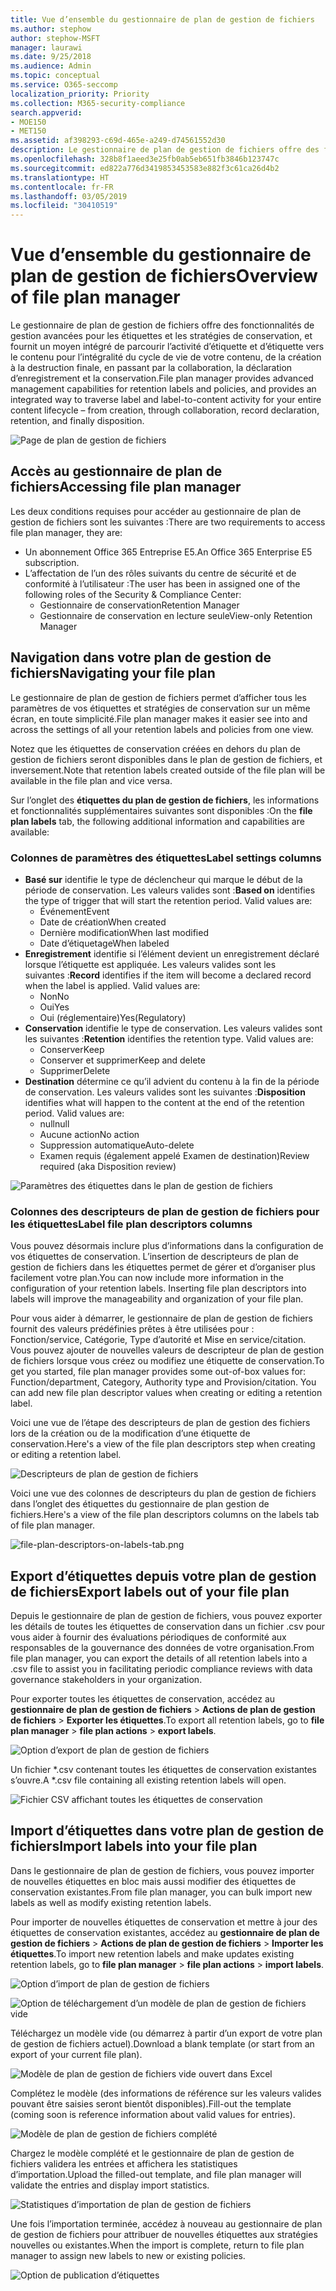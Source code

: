 ```yaml
---
title: Vue d’ensemble du gestionnaire de plan de gestion de fichiers
ms.author: stephow
author: stephow-MSFT
manager: laurawi
ms.date: 9/25/2018
ms.audience: Admin
ms.topic: conceptual
ms.service: O365-seccomp
localization_priority: Priority
ms.collection: M365-security-compliance
search.appverid:
- MOE150
- MET150
ms.assetid: af398293-c69d-465e-a249-d74561552d30
description: Le gestionnaire de plan de gestion de fichiers offre des fonctionnalités de gestion avancées pour les étiquettes et les stratégies de conservation, et fournit un moyen intégré de parcourir l’activité d’étiquette et d’étiquette vers le contenu pour l’intégralité du cycle de vie de votre contenu, de la création à la destruction finale, en passant par la collaboration, la déclaration d’enregistrement et la conservation.
ms.openlocfilehash: 328b8f1aeed3e25fb0ab5eb651fb3846b123747c
ms.sourcegitcommit: ed822a776d3419853453583e882f3c61ca26d4b2
ms.translationtype: HT
ms.contentlocale: fr-FR
ms.lasthandoff: 03/05/2019
ms.locfileid: "30410519"
---
```

# <a name="overview-of-file-plan-manager"></a><span data-ttu-id="01ace-103">Vue d’ensemble du gestionnaire de plan de gestion de fichiers</span><span class="sxs-lookup"><span data-stu-id="01ace-103">Overview of file plan manager</span></span>

<span data-ttu-id="01ace-104">Le gestionnaire de plan de gestion de fichiers offre des fonctionnalités de gestion avancées pour les étiquettes et les stratégies de conservation, et fournit un moyen intégré de parcourir l’activité d’étiquette et d’étiquette vers le contenu pour l’intégralité du cycle de vie de votre contenu, de la création à la destruction finale, en passant par la collaboration, la déclaration d’enregistrement et la conservation.</span><span class="sxs-lookup"><span data-stu-id="01ace-104">File plan manager provides advanced management capabilities for retention labels and policies, and provides an integrated way to traverse label and label-to-content activity for your entire content lifecycle – from creation, through collaboration, record declaration, retention, and finally disposition.</span></span>

![Page de plan de gestion de fichiers](media/file-plan-page.png)

## <a name="accessing-file-plan-manager"></a><span data-ttu-id="01ace-106">Accès au gestionnaire de plan de fichiers</span><span class="sxs-lookup"><span data-stu-id="01ace-106">Accessing file plan manager</span></span>

<span data-ttu-id="01ace-107">Les deux conditions requises pour accéder au gestionnaire de plan de gestion de fichiers sont les suivantes :</span><span class="sxs-lookup"><span data-stu-id="01ace-107">There are two requirements to access file plan manager, they are:</span></span>
- <span data-ttu-id="01ace-108">Un abonnement Office 365 Entreprise E5.</span><span class="sxs-lookup"><span data-stu-id="01ace-108">An Office 365 Enterprise E5 subscription.</span></span>
- <span data-ttu-id="01ace-109">L’affectation de l’un des rôles suivants du centre de sécurité et de conformité à l’utilisateur :</span><span class="sxs-lookup"><span data-stu-id="01ace-109">The user has been in assigned one of the following roles of the Security &amp; Compliance Center:</span></span> 
    - <span data-ttu-id="01ace-110">Gestionnaire de conservation</span><span class="sxs-lookup"><span data-stu-id="01ace-110">Retention Manager</span></span>
    - <span data-ttu-id="01ace-111">Gestionnaire de conservation en lecture seule</span><span class="sxs-lookup"><span data-stu-id="01ace-111">View-only Retention Manager</span></span>

## <a name="navigating-your-file-plan"></a><span data-ttu-id="01ace-112">Navigation dans votre plan de gestion de fichiers</span><span class="sxs-lookup"><span data-stu-id="01ace-112">Navigating your file plan</span></span>

<span data-ttu-id="01ace-113">Le gestionnaire de plan de gestion de fichiers permet d’afficher tous les paramètres de vos étiquettes et stratégies de conservation sur un même écran, en toute simplicité.</span><span class="sxs-lookup"><span data-stu-id="01ace-113">File plan manager makes it easier see into and across the settings of all your retention labels and policies from one view.</span></span>

<span data-ttu-id="01ace-114">Notez que les étiquettes de conservation créées en dehors du plan de gestion de fichiers seront disponibles dans le plan de gestion de fichiers, et inversement.</span><span class="sxs-lookup"><span data-stu-id="01ace-114">Note that retention labels created outside of the file plan will be available in the file plan and vice versa.</span></span>

<span data-ttu-id="01ace-115">Sur l’onglet des **étiquettes du plan de gestion de fichiers**, les informations et fonctionnalités supplémentaires suivantes sont disponibles :</span><span class="sxs-lookup"><span data-stu-id="01ace-115">On the **file plan labels** tab, the following additional information and capabilities are available:</span></span>

### <a name="label-settings-columns"></a><span data-ttu-id="01ace-116">Colonnes de paramètres des étiquettes</span><span class="sxs-lookup"><span data-stu-id="01ace-116">Label settings columns</span></span>
 
- <span data-ttu-id="01ace-p101">**Basé sur** identifie le type de déclencheur qui marque le début de la période de conservation. Les valeurs valides sont :</span><span class="sxs-lookup"><span data-stu-id="01ace-p101">**Based on** identifies the type of trigger that will start the retention period. Valid values are:</span></span> 
    - <span data-ttu-id="01ace-119">Événement</span><span class="sxs-lookup"><span data-stu-id="01ace-119">Event</span></span>
    - <span data-ttu-id="01ace-120">Date de création</span><span class="sxs-lookup"><span data-stu-id="01ace-120">When created</span></span>
    - <span data-ttu-id="01ace-121">Dernière modification</span><span class="sxs-lookup"><span data-stu-id="01ace-121">When last modified</span></span>
    - <span data-ttu-id="01ace-122">Date d’étiquetage</span><span class="sxs-lookup"><span data-stu-id="01ace-122">When labeled</span></span>
- <span data-ttu-id="01ace-p102">**Enregistrement** identifie si l’élément devient un enregistrement déclaré lorsque l’étiquette est appliquée. Les valeurs valides sont les suivantes :</span><span class="sxs-lookup"><span data-stu-id="01ace-p102">**Record** identifies if the item will become a declared record when the label is applied. Valid values are:</span></span>
    - <span data-ttu-id="01ace-125">Non</span><span class="sxs-lookup"><span data-stu-id="01ace-125">No</span></span>
    - <span data-ttu-id="01ace-126">Oui</span><span class="sxs-lookup"><span data-stu-id="01ace-126">Yes</span></span>
    - <span data-ttu-id="01ace-127">Oui (réglementaire)</span><span class="sxs-lookup"><span data-stu-id="01ace-127">Yes(Regulatory)</span></span>
- <span data-ttu-id="01ace-p103">**Conservation** identifie le type de conservation. Les valeurs valides sont les suivantes :</span><span class="sxs-lookup"><span data-stu-id="01ace-p103">**Retention** identifies the retention type. Valid values are:</span></span>
    - <span data-ttu-id="01ace-130">Conserver</span><span class="sxs-lookup"><span data-stu-id="01ace-130">Keep</span></span>
    - <span data-ttu-id="01ace-131">Conserver et supprimer</span><span class="sxs-lookup"><span data-stu-id="01ace-131">Keep and delete</span></span>
    - <span data-ttu-id="01ace-132">Supprimer</span><span class="sxs-lookup"><span data-stu-id="01ace-132">Delete</span></span>
- <span data-ttu-id="01ace-p104">**Destination** détermine ce qu’il advient du contenu à la fin de la période de conservation. Les valeurs valides sont les suivantes :</span><span class="sxs-lookup"><span data-stu-id="01ace-p104">**Disposition** identifies what will happen to the content at the end of the retention period. Valid values are:</span></span> 
    - <span data-ttu-id="01ace-135">null</span><span class="sxs-lookup"><span data-stu-id="01ace-135">null</span></span>
    - <span data-ttu-id="01ace-136">Aucune action</span><span class="sxs-lookup"><span data-stu-id="01ace-136">No action</span></span>
    - <span data-ttu-id="01ace-137">Suppression automatique</span><span class="sxs-lookup"><span data-stu-id="01ace-137">Auto-delete</span></span>
    - <span data-ttu-id="01ace-138">Examen requis (également appelé Examen de destination)</span><span class="sxs-lookup"><span data-stu-id="01ace-138">Review required (aka Disposition review)</span></span>

![Paramètres des étiquettes dans le plan de gestion de fichiers](media/file-plan-label-columns.png)

### <a name="label-file-plan-descriptors-columns"></a><span data-ttu-id="01ace-140">Colonnes des descripteurs de plan de gestion de fichiers pour les étiquettes</span><span class="sxs-lookup"><span data-stu-id="01ace-140">Label file plan descriptors columns</span></span>

<span data-ttu-id="01ace-p105">Vous pouvez désormais inclure plus d’informations dans la configuration de vos étiquettes de conservation. L’insertion de descripteurs de plan de gestion de fichiers dans les étiquettes permet de gérer et d’organiser plus facilement votre plan.</span><span class="sxs-lookup"><span data-stu-id="01ace-p105">You can now include more information in the configuration of your retention labels. Inserting file plan descriptors into labels will improve the manageability and organization of your file plan.</span></span>

<span data-ttu-id="01ace-p106">Pour vous aider à démarrer, le gestionnaire de plan de gestion de fichiers fournit des valeurs prédéfinies prêtes à être utilisées pour : Fonction/service, Catégorie, Type d’autorité et Mise en service/citation. Vous pouvez ajouter de nouvelles valeurs de descripteur de plan de gestion de fichiers lorsque vous créez ou modifiez une étiquette de conservation.</span><span class="sxs-lookup"><span data-stu-id="01ace-p106">To get you started, file plan manager provides some out-of-box values for: Function/department, Category, Authority type and Provision/citation. You can add new file plan descriptor values when creating or editing a retention label.</span></span>

<span data-ttu-id="01ace-145">Voici une vue de l’étape des descripteurs de plan de gestion des fichiers lors de la création ou de la modification d’une étiquette de conservation.</span><span class="sxs-lookup"><span data-stu-id="01ace-145">Here's a view of the file plan descriptors step when creating or editing a retention label.</span></span>

![Descripteurs de plan de gestion de fichiers](media/file-plan-descriptors.png)

<span data-ttu-id="01ace-147">Voici une vue des colonnes de descripteurs du plan de gestion de fichiers dans l’onglet des étiquettes du gestionnaire de plan gestion de fichiers.</span><span class="sxs-lookup"><span data-stu-id="01ace-147">Here's a view of the file plan descriptors columns on the labels tab of file plan manager.</span></span>

![file-plan-descriptors-on-labels-tab.png](media/file-plan-descriptors-on-labels-tab.png)

## <a name="export-labels-out-of-your-file-plan"></a><span data-ttu-id="01ace-149">Export d’étiquettes depuis votre plan de gestion de fichiers</span><span class="sxs-lookup"><span data-stu-id="01ace-149">Export labels out of your file plan</span></span>

<span data-ttu-id="01ace-150">Depuis le gestionnaire de plan de gestion de fichiers, vous pouvez exporter les détails de toutes les étiquettes de conservation dans un fichier .csv pour vous aider à fournir des évaluations périodiques de conformité aux responsables de la gouvernance des données de votre organisation.</span><span class="sxs-lookup"><span data-stu-id="01ace-150">From file plan manager, you can export the details of all retention labels into a .csv file to assist you in facilitating periodic compliance reviews with data governance stakeholders in your organization.</span></span>

<span data-ttu-id="01ace-151">Pour exporter toutes les étiquettes de conservation, accédez au **gestionnaire de plan de gestion de fichiers** \> **Actions de plan de gestion de fichiers** \> **Exporter les étiquettes**.</span><span class="sxs-lookup"><span data-stu-id="01ace-151">To export all retention labels, go to **file plan manager** \> **file plan actions** \> **export labels**.</span></span>

![Option d’export de plan de gestion de fichiers](media/file-plan-export-labels-option.png)

<span data-ttu-id="01ace-153">Un fichier \*.csv contenant toutes les étiquettes de conservation existantes s’ouvre.</span><span class="sxs-lookup"><span data-stu-id="01ace-153">A \*.csv file containing all existing retention labels will open.</span></span>

![Fichier CSV affichant toutes les étiquettes de conservation](media/file-plan-csv-file.png)

## <a name="import-labels-into-your-file-plan"></a><span data-ttu-id="01ace-155">Import d’étiquettes dans votre plan de gestion de fichiers</span><span class="sxs-lookup"><span data-stu-id="01ace-155">Import labels into your file plan</span></span>

<span data-ttu-id="01ace-156">Dans le gestionnaire de plan de gestion de fichiers, vous pouvez importer de nouvelles étiquettes en bloc mais aussi modifier des étiquettes de conservation existantes.</span><span class="sxs-lookup"><span data-stu-id="01ace-156">From file plan manager, you can bulk import new labels as well as modify existing retention labels.</span></span>

<span data-ttu-id="01ace-157">Pour importer de nouvelles étiquettes de conservation et mettre à jour des étiquettes de conservation existantes, accédez au **gestionnaire de plan de gestion de fichiers** \> **Actions de plan de gestion de fichiers** \> **Importer les étiquettes**.</span><span class="sxs-lookup"><span data-stu-id="01ace-157">To import new retention labels and make updates existing retention labels, go to **file plan manager** \> **file plan actions** \> **import labels**.</span></span>

![Option d’import de plan de gestion de fichiers](media/file-plan-import-labels-option.png)

![Option de téléchargement d’un modèle de plan de gestion de fichiers vide](media/file-plan-blank-template-option.png)

<span data-ttu-id="01ace-160">Téléchargez un modèle vide (ou démarrez à partir d’un export de votre plan de gestion de fichiers actuel).</span><span class="sxs-lookup"><span data-stu-id="01ace-160">Download a blank template (or start from an export of your current file plan).</span></span>

![Modèle de plan de gestion de fichiers vide ouvert dans Excel](media/file-plan-blank-template.png)

<span data-ttu-id="01ace-162">Complétez le modèle (des informations de référence sur les valeurs valides pouvant être saisies seront bientôt disponibles).</span><span class="sxs-lookup"><span data-stu-id="01ace-162">Fill-out the template (coming soon is reference information about valid values for entries).</span></span>

![Modèle de plan de gestion de fichiers complété](media/file-plan-filled-out-template.png)

<span data-ttu-id="01ace-164">Chargez le modèle complété et le gestionnaire de plan de gestion de fichiers validera les entrées et affichera les statistiques d’importation.</span><span class="sxs-lookup"><span data-stu-id="01ace-164">Upload the filled-out template, and file plan manager will validate the entries and display import statistics.</span></span>

![Statistiques d’importation de plan de gestion de fichiers](media/file-plan-import-statistics.png)

<span data-ttu-id="01ace-166">Une fois l’importation terminée, accédez à nouveau au gestionnaire de plan de gestion de fichiers pour attribuer de nouvelles étiquettes aux stratégies nouvelles ou existantes.</span><span class="sxs-lookup"><span data-stu-id="01ace-166">When the import is complete, return to file plan manager to assign new labels to new or existing policies.</span></span>

![Option de publication d’étiquettes](media/file-plan-publish-labels-option.png)

